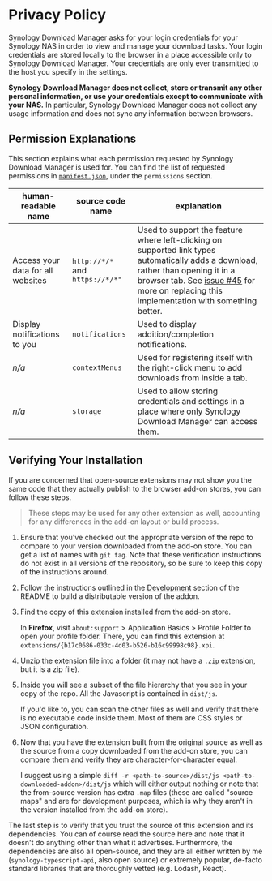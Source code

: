 # Privacy Policy

Synology Download Manager asks for your login credentials for your Synology NAS in order to view and manage your download tasks. Your login credentials are stored locally to the browser in a place accessible only to Synology Download Manager. Your credentials are only ever transmitted to the host you specify in the settings.

**Synology Download Manager does not collect, store or transmit any other personal information, or use your credentials except to communicate with your NAS.** In particular, Synology Download Manager does not collect any usage information and does not sync any information between browsers.

## Permission Explanations

This section explains what each permission requested by Synology Download Manager is used for. You can find the list of requested permissions in [`manifest.json`](https://github.com/seansfkelley/synology-download-manager/blob/master/manifest.json), under the `permissions` section.

human-readable name               | source code name                | explanation
----------------------------------|---------------------------------|----------------------------------------
Access your data for all websites | `http://*/*` and `https://*/*"` | Used to support the feature where left-clicking on supported link types automatically adds a download, rather than opening it in a browser tab. See [issue #45](https://github.com/seansfkelley/synology-download-manager/issues/45) for more on replacing this implementation with something better.
Display notifications to you      | `notifications`                 | Used to display addition/completion notifications.
_n/a_                             | `contextMenus`                  | Used for registering itself with the right-click menu to add downloads from inside a tab.
_n/a_                             | `storage`                       | Used to allow storing credentials and settings in a place where only Synology Download Manager can access them.

## Verifying Your Installation

If you are concerned that open-source extensions may not show you the same code that they actually publish to the browser add-on stores, you can follow these steps.

> These steps may be used for any other extension as well, accounting for any differences in the add-on layout or build process.

1. Ensure that you've checked out the appropriate version of the repo to compare to your version downloaded from the add-on store. You can get a list of names with `git tag`. Note that these verification instructions do not exist in all versions of the repository, so be sure to keep this copy of the instructions around.
2. Follow the instructions outlined in the [Development](./README.md#development) section of the README to build a distributable version of the addon.
3. Find the copy of this extension installed from the add-on store.

    In **Firefox**, visit `about:support` > Application Basics > Profile Folder to open your profile folder. There, you can find this extension at `extensions/{b17c0686-033c-4d03-b526-b16c99998c98}.xpi`.

4. Unzip the extension file into a folder (it may not have a `.zip` extension, but it is a zip file).
5. Inside you will see a subset of the file hierarchy that you see in your copy of the repo. All the Javascript is contained in `dist/js`.

    If you'd like to, you can scan the other files as well and verify that there is no executable code inside them. Most of them are CSS styles or JSON configuration.

6. Now that you have the extension built from the original source as well as the source from a copy downloaded from the add-on store, you can compare them and verify they are character-for-character equal.

    I suggest using a simple `diff -r <path-to-source>/dist/js <path-to-downloaded-addon>/dist/js` which will either output nothing or note that the from-source version has extra `.map` files (these are called "source maps" and are for development purposes, which is why they aren't in the version installed from the add-on store).

The last step is to verify that you trust the source of this extension and its dependencies. You can of course read the source here and note that it doesn't do anything other than what it advertises. Furthermore, the dependencies are also all open-source, and they are all either written by me (`synology-typescript-api`, also open source) or extremely popular, de-facto standard libraries that are thoroughly vetted (e.g. Lodash, React).
